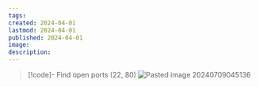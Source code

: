 ```yaml
---
tags:
created: 2024-04-01
lastmod: 2024-04-01
published: 2024-04-01
image:
description: 
---
```


>[!code]- Find open ports (22, 80)
>![Pasted image 20240709045136](Pasted%20image%2020240709045136.png)
